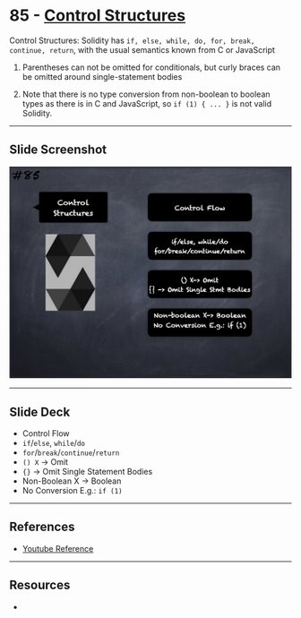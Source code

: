 # 85 - [Control Structures](Control%20Structures.md)
Control Structures: Solidity has `if, else, while, do, for, break, continue, return`, with the usual semantics known from C or JavaScript

1.  Parentheses can not be omitted for conditionals, but curly braces can be omitted around single-statement bodies
    
2.  Note that there is no type conversion from non-boolean to boolean types as there is in C and JavaScript, so `if (1) { ... }` is not valid Solidity.

___
## Slide Screenshot
![085.png](../images/solidity101/085.png)
___
## Slide Deck
- Control Flow
- `if`/`else`, `while`/`do`
- `for`/`break`/`continue`/`return`
- `() X` -> Omit
- `{}` -> Omit Single Statement Bodies
- Non-Boolean X -> Boolean
- No Conversion E.g.: `if (1)`
___
## References
- [Youtube Reference](https://youtu.be/_oN7XuyhoZA?t=278)

___
## Resources
- 
